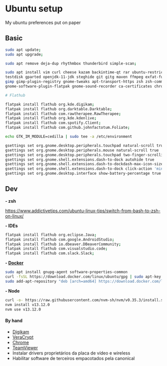 # Ubuntu setup
My ubuntu preferences put on paper


## Basic

``` bash
sudo apt update;  
sudo apt upgrade;  

sudo apt remove deja-dup rhythmbox thunderbird simple-scan;

sudo apt install vim curl cheese kazam backintime-qt rar ubuntu-restricted-extras build-essential \  
testdisk gparted openjdk-11-jdk steghide git gitg maven ffmpeg exfat-fuse exfat-utils flatpak \  
gimp gimp-plugin-registry gnome-tweaks apt-transport-https zsh zsh-common gnome-sushi \  
gnome-software-plugin-flatpak gnome-sound-recorder ca-certificates chrome-gnome-shell;

# Flathub

flatpak install flathub org.kde.digikam;
flatpak install flathub org.darktable.Darktable;
flatpak install flathub com.rawtherapee.RawTherapee;
flatpak install flathub org.kde.kdenlive;
flatpak install flathub com.spotify.Client;
flatpak install flathub com.github.johnfactotum.Foliate;

echo GTK_IM_MODULE=cedilla | sudo tee -a /etc/environment

gsettings set org.gnome.desktop.peripherals.touchpad natural-scroll true
gsettings set org.gnome.desktop.peripherals.mouse natural-scroll true
gsettings set org.gnome.desktop.peripherals.touchpad two-finger-scrolling-enabled true
gsettings set org.gnome.shell.extensions.dash-to-dock autohide true
gsettings set org.gnome.shell.extensions.dash-to-dockdash-max-icon-size 32
gsettings set org.gnome.shell.extensions.dash-to-dock click-action 'minimize'
gsettings set org.gnome.desktop.interface show-battery-percentage true

```

## Dev

**- zsh**

https://www.addictivetips.com/ubuntu-linux-tips/switch-from-bash-to-zsh-on-linux/

**- IDEs**
``` bash
flatpak install flathub org.eclipse.Java;
flatpak install flathub com.google.AndroidStudio;
flatpak install flathub io.dbeaver.DBeaverCommunity;
flatpak install flathub com.visualstudio.code;
flatpak install flathub com.slack.Slack;

```

**- [Docker](https://docs.docker.com/engine/install/ubuntu)**

``` bash
sudo apt install gnupg-agent software-properties-common
curl -fsSL https://download.docker.com/linux/ubuntu/gpg | sudo apt-key add -
sudo add-apt-repository "deb [arch=amd64] https://download.docker.com/linux/ubuntu $(lsb_release -cs) stable"

```

**- Node**

``` bash
curl -o- https://raw.githubusercontent.com/nvm-sh/nvm/v0.35.3/install.sh | zsh
nvm install v13.12.0
nvm use v13.12.0

```
#### By hand

- [Digikam](https://www.digikam.org/download)
- [VeraCrypt](https://www.veracrypt.fr/en/Downloads.html)
- [Chrome](http://www.google.com/intl/pt-BR/chrome/browser)
- [TeamViewer](http://www.teamviewer.com/pt/download/linux.aspx)
- Instalar drivers proprietários da placa de vídeo e wireless
- Habilitar software de terceiros empacotados pela canonical  
